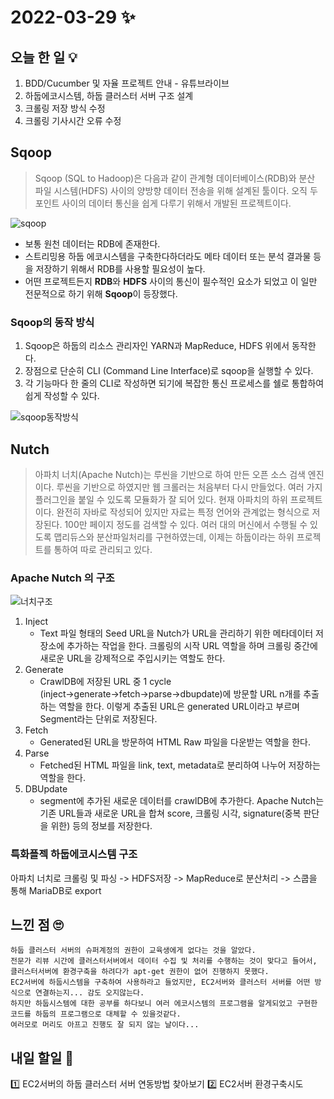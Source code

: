# 2022-03-29 ✨

## 오늘 한 일 💡
1. BDD/Cucumber 및 자율 프로젝트 안내 - 유튜브라이브
2. 하둡에코시스템, 하둡 클러스터 서버 구조 설계
3. 크롤링 저장 방식 수정
4. 크롤링 기사시간 오류 수정

## Sqoop
> Sqoop (SQL to Hadoop)은 다음과 같이 관계형 데이터베이스(RDB)와 분산 파일 시스템(HDFS) 사이의 양방향 데이터 전송을 위해 설계된 툴이다. 오직 두 포인트 사이의 데이터 통신을 쉽게 다루기 위해서 개발된 프로젝트이다.

![sqoop](https://bygritmind.files.wordpress.com/2020/09/image-4.png?w=470)

+ 보통 원천 데이터는 RDB에 존재한다.
+ 스트리밍용 하둡 에코시스템을 구축한다하더라도 메타 데이터 또는 분석 결과물 등을 저장하기 위해서 RDB를 사용할 필요성이 높다.
+ 어떤 프로젝트든지 **RDB**와 **HDFS** 사이의 통신이 필수적인 요소가 되었고 이 일만 전문적으로 하기 위해 **Sqoop**이 등장했다.

### Sqoop의 동작 방식
1. Sqoop은 하둡의 리소스 관리자인 YARN과 MapReduce, HDFS 위에서 동작한다. 
2. 장점으로 단순히 CLI (Command Line Interface)로 sqoop을 실행할 수 있다.
3. 각 기능마다 한 줄의 CLI로 작성하면 되기에 복잡한 통신 프로세스를 쉘로 통합하여 쉽게 작성할 수 있다.

![sqoop동작방식](https://bygritmind.files.wordpress.com/2020/09/image-5.png?w=631)

## Nutch
> 아파치 너치(Apache Nutch)는 루씬을 기반으로 하여 만든 오픈 소스 검색 엔진이다. 루씬을 기반으로 하였지만 웹 크롤러는 처음부터 다시 만들었다. 여러 가지 플러그인을 붙일 수 있도록 모듈화가 잘 되어 있다. 현재 아파치의 하위 프로젝트이다. 완전히 자바로 작성되어 있지만 자료는 특정 언어와 관계없는 형식으로 저장된다. 100만 페이지 정도를 검색할 수 있다. 여러 대의 머신에서 수행될 수 있도록 맵리듀스와 분산파일처리를 구현하였는데, 이제는 하둡이라는 하위 프로젝트를 통하여 따로 관리되고 있다.

### Apache Nutch 의 구조

![너치구조](https://img1.daumcdn.net/thumb/R1280x0/?scode=mtistory2&fname=https%3A%2F%2Fblog.kakaocdn.net%2Fdn%2F6zPRv%2Fbtq8okYZ1Az%2FcmywFmbpU6imhTgpH8jmW0%2Fimg.png)

1. Inject
	+ Text 파일 형태의 Seed URL을 Nutch가 URL을 관리하기 위한 메타데이터 저장소에 추가하는 작업을 한다. 크롤링의 시작 URL 역할을 하며 크롤링 중간에 새로운 URL을 강제적으로 주입시키는 역할도 한다.
2. Generate
	+ CrawlDB에 저장된 URL 중 1 cycle (inject→generate→fetch→parse→dbupdate)에 방문할 URL n개를 추출하는 역할을 한다. 이렇게 추출된 URL은 generated URL이라고 부르며 Segment라는 단위로 저장된다.
3. Fetch
	+ Generated된 URL을 방문하여 HTML Raw 파일을 다운받는 역할을 한다. 
4. Parse
	+ Fetched된 HTML 파일을 link, text, metadata로 분리하여 나누어 저장하는 역할을 한다.
5. DBUpdate
	+ segment에 추가된 새로운 데이터를 crawlDB에 추가한다. Apache Nutch는 기존 URL들과 새로운 URL을 합쳐 score, 크롤링 시각, signature(중복 판단을 위한) 등의 정보를 저장한다.
	
### 특화플젝 하둡에코시스템 구조
아파치 너치로 크롤링 및 파싱 -> HDFS저장 -> MapReduce로 분산처리 -> 스쿱을 통해 MariaDB로 export

## 느낀 점 🙄
```
하둡 클러스터 서버의 슈퍼계정의 권한이 교육생에게 없다는 것을 알았다.
전문가 리뷰 시간에 클러스터서버에서 데이터 수집 및 처리를 수행하는 것이 맞다고 들어서,   
클러스터서버에 환경구축을 하려다가 apt-get 권한이 없어 진행하지 못했다.  
EC2서버에 하둡시스템을 구축하여 사용하라고 들었지만, EC2서버와 클러스터 서버를 어떤 방식으로 연결하는지... 감도 오지않는다.  
하지만 하둡시스템에 대한 공부를 하다보니 여러 에코시스템의 프로그램을 알게되었고 구현한 코드를 하둡의 프로그램으로 대체할 수 있을것같다.  
여러모로 머리도 아프고 진행도 잘 되지 않는 날이다...
```

## 내일 할일 🧐
1️⃣ EC2서버의 하둡 클러스터 서버 연동방법 찾아보기
2️⃣ EC2서버 환경구축시도
